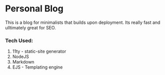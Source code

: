# Personal Blog

This is a blog for minimalists that builds upon deployment. Its really fast and ulltimately great for SEO.

### Tech Used:

1. 11ty - static-site generator
2. NodeJS
3. Markdown
4. EJS - Templating engine
